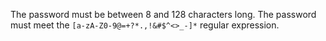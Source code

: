 The password must be between 8 and 128 characters long. The password must meet the `[a-zA-Z0-9@=+?*.,!&#$^<>_-]*` regular expression.
